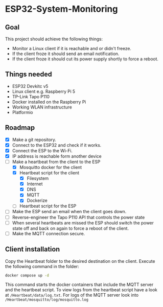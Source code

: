 # ESP32-System-Monitoring

## Goal

This project should achieve the following things:

- Monitor a Linux client if it is reachable and or didn't freeze.
- If the client froze it should send an email notification.
- If the client froze it should cut its power supply shortly to force a reboot.

## Things needed

- ESP32 Devkitc v5
- Linux client e.g. Raspberry Pi 5
- TP-Link Tapo P110
- Docker installed on the Raspberry Pi
- Working WLAN infrastructure
- Platformio

## Roadmap

- [x] Make a git repository.
- [x] Connect to the ESP32 and check if it works.
- [x] Connect the ESP to the Wi-Fi.
- [x] IP address is reachable form another device
- [ ] Make a heartbeat from the client to the ESP
  - [x] Mosquitto docker for the client
  - [x] Heartbeat script for the client
    - [x] Filesystem
    - [x] Internet
    - [x] DNS
    - [x] MQTT
    - [x] Dockerize
  - [ ] Heartbeat script for the ESP
- [ ] Make the ESP send an email when the client goes down.
- [ ] Reverse-engineer the Tapo P110 API that controls the power state
- [ ] When several heartbeats are missed the ESP should switch the power state off and back on again to force a reboot of the client.
- [ ] Make the MQTT connection secure.

## Client installation

Copy the Heartbeat folder to the desired destination on the client.
Execute the following command in the folder:

```sh
docker compose up -d
```

This command starts the docker containers that include the MQTT server and the heartbeat script.
To view logs from the heartbeat script have a look at `/Heartbeat/data/log.txt`.
For logs of the MQTT server look into `/Heartbeat/mosquitto/log/mosquitto.log`
